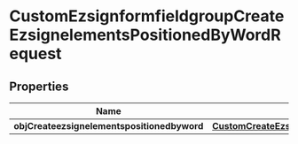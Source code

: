 
# CustomEzsignformfieldgroupCreateEzsignelementsPositionedByWordRequest

## Properties
| Name | Type | Description | Notes |
| ------------ | ------------- | ------------- | ------------- |
| **objCreateezsignelementspositionedbyword** | [**CustomCreateEzsignelementsPositionedByWordRequest**](CustomCreateEzsignelementsPositionedByWordRequest.md) |  |  |




